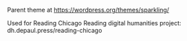Parent theme at https://wordpress.org/themes/sparkling/

Used for Reading Chicago Reading digital humanities project: dh.depaul.press/reading-chicago

